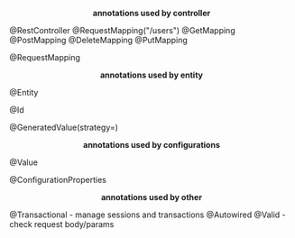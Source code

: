 **<p style="text-align:center;">annotations used by controller</p>**

@RestController
@RequestMapping("/users")
@GetMapping
@PostMapping
@DeleteMapping
@PutMapping

@RequestMapping

**<p style="text-align:center;">annotations used by entity</p>**

@Entity

@Id

@GeneratedValue(strategy=)

**<p style="text-align:center;">annotations used by configurations</p>**
@Value

@ConfigurationProperties
**<p style="text-align:center;">annotations used by other</p>**
@Transactional - manage sessions and transactions
@Autowired
@Valid - check request body/params
